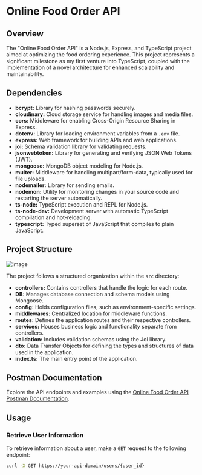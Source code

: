 # Online Food Order API

## Overview

The "Online Food Order API" is a Node.js, Express, and TypeScript project aimed at optimizing the food ordering experience. This project represents a significant milestone as my first venture into TypeScript, coupled with the implementation of a novel architecture for enhanced scalability and maintainability.

## Dependencies

- **bcrypt:** Library for hashing passwords securely.
- **cloudinary:** Cloud storage service for handling images and media files.
- **cors:** Middleware for enabling Cross-Origin Resource Sharing in Express.
- **dotenv:** Library for loading environment variables from a `.env` file.
- **express:** Web framework for building APIs and web applications.
- **joi:** Schema validation library for validating requests.
- **jsonwebtoken:** Library for generating and verifying JSON Web Tokens (JWT).
- **mongoose:** MongoDB object modeling for Node.js.
- **multer:** Middleware for handling multipart/form-data, typically used for file uploads.
- **nodemailer:** Library for sending emails.
- **nodemon:** Utility for monitoring changes in your source code and restarting the server automatically.
- **ts-node:** TypeScript execution and REPL for Node.js.
- **ts-node-dev:** Development server with automatic TypeScript compilation and hot-reloading.
- **typescript:** Typed superset of JavaScript that compiles to plain JavaScript.

## Project Structure

![image](https://github.com/MooRagab/Online-Food-Order/assets/79729746/663ba054-65ee-400f-9dd7-631ce93e91b4)

The project follows a structured organization within the `src` directory:

- **controllers:** Contains controllers that handle the logic for each route.
- **DB:** Manages database connection and schema models using Mongoose.
- **config:** Holds configuration files, such as environment-specific settings.
- **middlewares:** Centralized location for middleware functions.
- **routes:** Defines the application routes and their respective controllers.
- **services:** Houses business logic and functionality separate from controllers.
- **validation:** Includes validation schemas using the Joi library.
- **dto:** Data Transfer Objects for defining the types and structures of data used in the application.
- **index.ts:** The main entry point of the application.

## Postman Documentation

Explore the API endpoints and examples using the [Online Food Order API Postman Documentation](<https://github.com/MooRagab/Online-Food-Order/blob/master/Online-Food-Order.postman_collection.json>).

## Usage

### Retrieve User Information

To retrieve information about a user, make a `GET` request to the following endpoint:

```bash
curl -X GET https://your-api-domain/users/{user_id}

